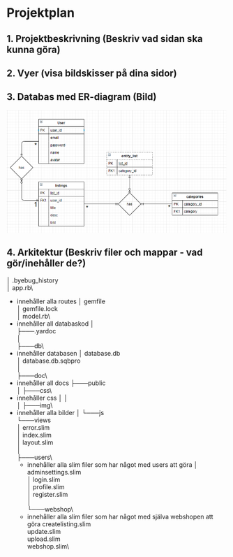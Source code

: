 # Projektplan

## 1. Projektbeskrivning (Beskriv vad sidan ska kunna göra)
## 2. Vyer (visa bildskisser på dina sidor)
## 3. Databas med ER-diagram (Bild)

![ER-diagram](er-diagram.PNG)

## 4. Arkitektur (Beskriv filer och mappar - vad gör/inehåller de?)
│   .byebug_history\
│   app.rb\
* innehåller alla routes
│   gemfile\
│   gemfile.lock\
│   model.rb\
* innehåller all databaskod
│\
├───.yardoc\
│\
├───db\
* innehåller databasen
│       database.db\
│       database.db.sqbpro\
│\
├───doc\
* innehåller all docs
├───public\
│   ├───css\
* innehåller css
│   │\
│   ├───img\
* innehåller alla bilder
│   └───js\
└───views\
    │   error.slim\
    │   index.slim\
    │   layout.slim\
    │\
    ├───users\
    * innehåller alla slim filer som har något med users att göra
    │       adminsettings.slim\
    │       login.slim\
    │       profile.slim\
    │       register.slim\
    │\
    └───webshop\
    * innehåller alla slim filer som har något med själva webshopen att göra
            createlisting.slim\
            update.slim\
            upload.slim\
            webshop.slim\
